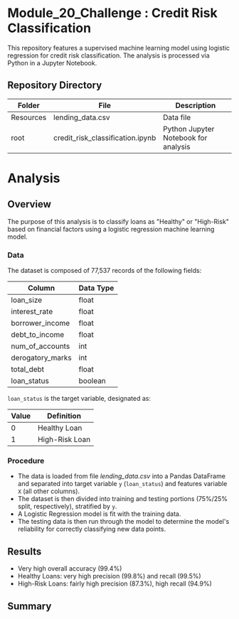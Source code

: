# Module_20_Challenge : Credit Risk Classification

This repository features a supervised machine learning model using logistic regression for credit risk classification. The analysis is processed via Python in a Jupyter Notebook.

## Repository Directory
|Folder|File|Description|
|---|---|---|
|Resources|lending_data.csv|Data file|
|root|credit_risk_classification.ipynb|Python Jupyter Notebook for analysis|

# Analysis
## Overview
The purpose of this analysis is to classify loans as "Healthy" or "High-Risk" based on financial factors using a logistic regression machine learning model.

### Data
The dataset is composed of 77,537 records of the following fields:

|Column|Data Type|
|---|---|
|loan_size|float|
|interest_rate|float|
|borrower_income|float|
|debt_to_income|float|
|num_of_accounts|int|
|derogatory_marks|int|
|total_debt|float|
|loan_status|boolean|

`loan_status` is the target variable, designated as:

|Value|Definition|
|---|---|
|0|Healthy Loan|
|1|High-Risk Loan|

### Procedure
+ The data is loaded from file *lending_data.csv* into a Pandas DataFrame and separated into target variable `y` (`loan_status`) and features variable `X` (all other columns).
+ The dataset is then divided into training and testing portions (75%/25% split, respectively), stratified by `y`.
+ A Logistic Regression model is fit with the training data.
+ The testing data is then run through the model to determine the model's reliability for correctly classifying new data points.

## Results
+ Very high overall accuracy (99.4%)
+ Healthy Loans: very high precision (99.8%) and recall (99.5%)
+ High-Risk Loans: fairly high precision (87.3%), high recall (94.9%)

## Summary
